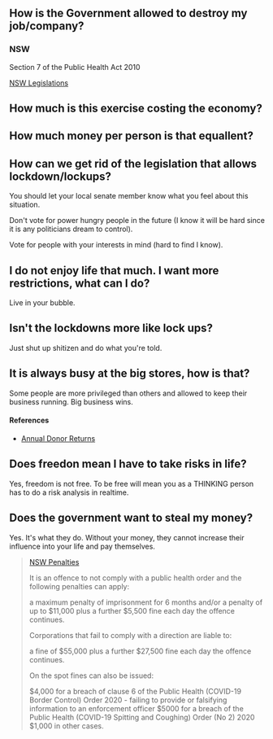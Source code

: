 ## How is the Government allowed to destroy my job/company?

### NSW
Section 7 of the Public Health Act 2010

[NSW Legislations](https://www.legislation.nsw.gov.au/information/covid19-legislation)

## How much is this exercise costing the economy?

## How much money per person is that equallent?

## How can we get rid of the legislation that allows lockdown/lockups?

You should let your local senate member know what you feel about this situation.

Don't vote for power hungry people in the future (I know it will be hard since it is any politicians dream to control).

Vote for people with your interests in mind (hard to find I know).

## I do not enjoy life that much. I want more restrictions, what can I do?

Live in your bubble.

## Isn't the lockdowns more like lock ups?

Just shut up shitizen and do what you're told.

## It is always busy at the big stores, how is that?

Some people are more privileged than others and allowed to keep their business running. Big business wins.

#### References

- [Annual Donor Returns](https://transparency.aec.gov.au/AnnualDonor)

## Does freedon mean I have to take risks in life?

Yes, freedom is not free. To be free will mean you as a THINKING person has to do a risk analysis in realtime.

## Does the government want to steal my money?

Yes. It's what they do. Without your money, they cannot increase their influence into your life and pay themselves.

> [NSW Penalties](https://www.health.nsw.gov.au/Infectious/covid-19/Pages/public-health-orders.aspx#penalties)
>
> It is an offence to not comply with a public health order and the following penalties can apply:
>
> a maximum penalty of imprisonment for 6 months and/or a penalty of up to $11,000
> plus a further $5,500 fine each day the offence continues.
>
> Corporations that fail to comply with a direction are liable to:
>
> a fine of $55,000
> plus a further $27,500 fine each day the offence continues.
>
> On the spot fines can also be issued:
>
> $4,000 for a breach of clause 6 of the Public Health (COVID-19 Border Control) Order 2020 - failing to provide or falsifying information to an enforcement officer
> $5000 for a breach of the Public Health (COVID-19 Spitting and Coughing) Order (No 2) 2020
> $1,000 in other cases.
